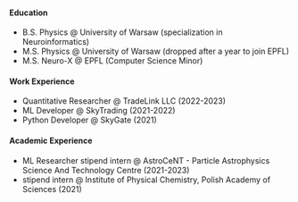 #### Education

 - B.S. Physics @ University of Warsaw (specialization in Neuroinformatics)
 - M.S. Physics @ University of Warsaw (dropped after a year to join EPFL)
 - M.S. Neuro-X @ EPFL (Computer Science Minor)

#### Work Experience

- Quantitative Researcher @ TradeLink LLC (2022-2023)
- ML Developer @ SkyTrading (2021-2022)
- Python Developer @ SkyGate (2021)

#### Academic Experience
- ML Researcher stipend intern @ AstroCeNT - Particle Astrophysics Science And Technology Centre (2021-2023)
- stipend intern @ Institute of Physical Chemistry, Polish Academy of Sciences (2021)

<!--
**Laz4rz/Laz4rz** is a ✨ _special_ ✨ repository because its `README.md` (this file) appears on your GitHub profile.

Here are some ideas to get you started:

- 🔭 I’m currently working on ...
- 🌱 I’m currently learning ...
- 👯 I’m looking to collaborate on ...
- 🤔 I’m looking for help with ...
- 💬 Ask me about ...
- 📫 How to reach me: ...
- 😄 Pronouns: ...
- ⚡ Fun fact: ...
-->

